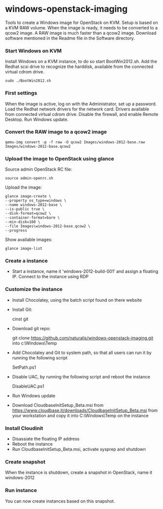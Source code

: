 windows-openstack-imaging
=========================

Tools to create a Windows image for OpenStack on KVM. Setup is based on a KVM RAW volume. When the image is ready, it needs to be converted to a qcow2 image. A RAW image is much faster than a qcow2 image. Download software mentioned in the Readme file in the Software directory.


###  Start Windows on KVM

Install Windows on a KVM instance, to do so start BootWin2012.sh. Add the Redhat scsi drive to recognize the harddisk, available from the connected virtual cdrom drive.

    sudo ./BootWin2012.sh


### First settings

When the image is active, log on with the Administrator, set up a password. Load the Redhat network drivers for the network card. Drivers available from connected virtual cdrom drive. Disable the firewall, and enable Remote Desktop. Run Windows update.


### Convert the RAW image to a qcow2 image

    qemu-img convert -p -f raw -O qcow2 Images/windows-2012-base.raw Images/windows-2012-base.qcow2


### Upload the image to OpenStack using glance

Source admin OpenStack RC file:

    source admin-openrc.sh

Upload the image:

    glance image-create \
    --property os_type=windows \
    --name windows-2012-base \
    --is-public true \
    --disk-format=qcow2 \
    --container-format=bare \
    --min-disk=160 \
    --file Images\windows-2012-base.qcow2 \
    --progress

Show available images:

    glance image-list


### Create a instance

- Start a instance, name it 'windows-2012-build-001' and assign a floating IP. Connect to the instance using RDP


### Customize the instance

- Install Chocolatey, using the batch script found on there website
- Install Git:

    cinst git

- Download git repo:

    git clone https://github.com/naturalis/windows-openstack-imaging.git into c:\Windows\Temp

- Add Chocolatey and Git to system path, so that all users can run it by running the following script

    SetPath.ps1

- Disable UAC, by running the following script and reboot the instance

    DisableUAC.ps1

- Run Windows update

- Download CloudbaseInitSetup_Beta.msi from https://www.cloudbase.it/downloads/CloudbaseInitSetup_Beta.msi from your workstation and copy it into C:\Windows\Temp on the instance

### Install Cloudinit

- Disassiate the floating IP address
- Reboot the instance
- Run CloudbaseInitSetup_Beta.msi, activate sysprep and shutdown


### Create snapshot

When the instance is shutdown, create a snapshot in OpenStack, name it windows-2012


### Run instance

You can now create instances based on this snapshot.
